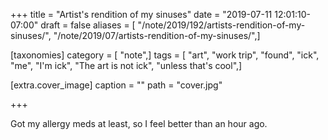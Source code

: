 +++
title = "Artist's rendition of my sinuses"
date = "2019-07-11 12:01:10-07:00"
draft = false
aliases = [ "/note/2019/192/artists-rendition-of-my-sinuses/", "/note/2019/07/artists-rendition-of-my-sinuses/",]

[taxonomies]
category = [ "note",]
tags = [ "art", "work trip", "found", "ick", "me", "I'm ick", "The art is not ick", "unless that's cool",]

[extra.cover_image]
caption = ""
path = "cover.jpg"

+++

Got my allergy meds at least, so I feel better than an hour ago.